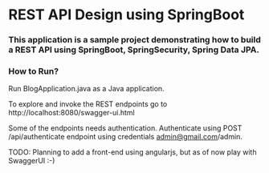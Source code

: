 # REST API Design using SpringBoot

### This application is a sample project demonstrating how to build a REST API using SpringBoot, SpringSecurity, Spring Data JPA.

### How to Run?
Run BlogApplication.java as a Java application.

To explore and invoke the REST endpoints go to http://localhost:8080/swagger-ui.html

Some of the endpoints needs authentication. Authenticate using POST /api/authenticate endpoint using credentials admin@gmail.com/admin.
	
TODO: Planning to add a front-end using angularjs, but as of now play with SwaggerUI :-)

